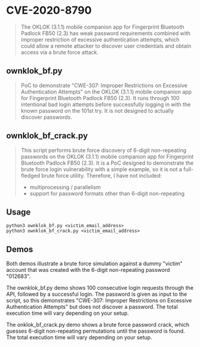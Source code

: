 # CVE-2020-8790
>The OKLOK (3.1.1) mobile companion app for Fingerprint Bluetooth Padlock FB50 (2.3) has weak password requirements combined with improper restriction of excessive authentication attempts, which could allow a remote attacker to discover user credentials and obtain access via a brute force attack.

## ownklok_bf.py
>PoC to demonstrate "CWE-307: Improper Restrictions on Excessive Authentication Attempts" on the OKLOK (3.1.1) mobile companion app for Fingerprint Bluetooth Padlock FB50 (2.3). It runs through 100 intentional bad login attempts before successfully logging in with the known password on the 101st try. It is not designed to actually discover passwords. 

## ownklok_bf_crack.py
>This script performs brute force discovery of 6-digit non-repeating passwords on the OKLOK (3.1.1) mobile companion app for Fingerprint Bluetooth Padlock FB50 (2.3). It is a PoC designed to demonstrate the brute force login vulnerability with a simple example, so it is not a full-fledged brute force utility. Therefore, I have not included:
>- multiprocessing / parallelism
>- support for password formats other than 6-digit non-repeating

## Usage
```python3 ownklok_bf.py <victim_email_address>``` <br/>
```python3 ownklok_bf_crack.py <victim_email_address>```

## Demos
Both demos illustrate a brute force simulation against a dummy "victim" account that was created with the 6-digit non-repeating password "012683". 

The ownklok_bf.py demo shows 100 consecutive login requests through the API, followed by a successful login. The password is given as input to the script, so this demonstrates "CWE-307: Improper Restrictions on Excessive Authentication Attempts" but does not discover a password. The total execution time will vary depending on your setup. 

The onklok_bf_crack.py demo shows a brute force password crack, which guesses 6-digit non-repeating permutations until the password is found. The total execution time will vary depending on your setup. 
